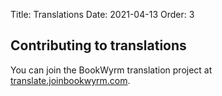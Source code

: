 Title: Translations
Date: 2021-04-13
Order: 3

## Contributing to translations

You can join the BookWyrm translation project at [translate.joinbookwyrm.com](https://translate.joinbookwyrm.com/).
